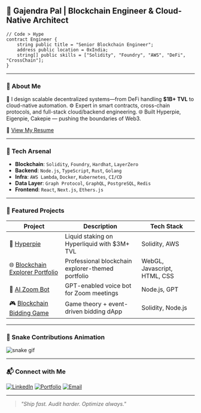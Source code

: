
## 💠 Gajendra Pal | Blockchain Engineer & Cloud-Native Architect

```solidity
// Code > Hype
contract Engineer {
    string public title = "Senior Blockchain Engineer";
    address public location = 0xIndia;
    string[] public skills = ["Solidity", "Foundry", "AWS", "DeFi", "CrossChain"];
}
````

---

### 🧠 About Me

🚀 I design scalable decentralized systems—from DeFi handling **\$1B+ TVL** to cloud-native automation.
⚙️ Expert in smart contracts, cross-chain protocols, and full-stack cloud/backend engineering.
🌐 Built Hyperpie, Eigenpie, Cakepie — pushing the boundaries of Web3.

📄 [View My Resume](https://drive.google.com/file/d/1ExDQAG3K98gK919llW4RbYgoOOopASzO/view)

---

### 🔨 Tech Arsenal

* **Blockchain**: `Solidity`, `Foundry`, `Hardhat`, `LayerZero`
* **Backend**: `Node.js`, `TypeScript`, `Rust`, `Golang`
* **Infra**: `AWS Lambda`, `Docker`, `Kubernetes`, `CI/CD`
* **Data Layer**: `Graph Protocol`, `GraphQL`, `PostgreSQL`, `Redis`
* **Frontend**: `React`, `Next.js`, `Ethers.js`

---

### 🧩 Featured Projects

| Project                    | Description                                  | Tech Stack            |
| -------------------------- | -------------------------------------------- | --------------------- |
| 🧪 [Hyperpie](https://www.hyperliquid.magpiexyz.io/stake)                | Liquid staking on Hyperliquid with \$3M+ TVL | Solidity, AWS         |
| 🌐 [Blockchain Explorer Portfolio](https://gajendra0180.github.io/Block-Explorer-Portfolio/)       | Professional blockchain explorer-themed portfolio | WebGL, Javascript, HTML, CSS |
| 🤖 [AI Zoom Bot](https://github.com/gajendra0180/AI-Bot-For-Zoom/tree/zoom-GPT-Integration)             | GPT-enabled voice bot for Zoom meetings      | Node.js, GPT          |
| 🎮 [Blockchain Bidding Game](https://github.com/gajendra0180/BLockchain-Bidding-War-Game) | Game theory + event-driven bidding dApp      | Solidity, Node.js     |

---

### 🐍 Snake Contributions Animation


![snake gif](https://github.com/gajendra0180/gajendra0180/blob/main/github-user-contribution.svg)


---

### 📬 Connect with Me

[![LinkedIn](https://img.shields.io/badge/LinkedIn-Gajendra-blue)](https://www.linkedin.com/in/gajendra0180/)
[![Portfolio](https://img.shields.io/badge/Portfolio-Click_Here-green)](https://gajendra0180.github.io/Portfolio/)
[![Email](https://img.shields.io/badge/Email-gajendrahitz%40gmail.com-red)](mailto:gajendrahitz@gmail.com)

---

> *"Ship fast. Audit harder. Optimize always."*

